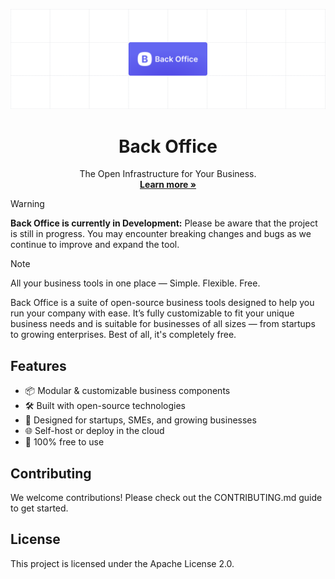 <p align="center">
  <a href="https://backoffice.co.th">
   <img src="./apps/backoffice/public/images/backoffice.png" alt="Back Office — The infrastructure of your business">
  </a>
  <h1 align="center">Back Office</h1>
  <p align="center">
    The Open Infrastructure for Your Business.
    <br />
    <a href="https://backoffice.co.th"><strong>Learn more »</strong></a>
  </p>
</p>

>[!Warning]
>**Back Office is currently in Development:** Please be aware that the project is still in progress. You may encounter breaking changes and bugs as we continue to improve and expand the tool.

> [!NOTE]
> All your business tools in one place — Simple. Flexible. Free.

Back Office is a suite of open-source business tools designed to help you run your company with ease. It’s fully customizable to fit your unique business needs and is suitable for businesses of all sizes — from startups to growing enterprises. Best of all, it's completely free.

## Features
- 📦 Modular & customizable business components  
- 🛠️ Built with open-source technologies  
- 💼 Designed for startups, SMEs, and growing businesses  
- 🌐 Self-host or deploy in the cloud  
- 💸 100% free to use

## Contributing
We welcome contributions! Please check out the CONTRIBUTING.md guide to get started.

## License
This project is licensed under the Apache License 2.0.